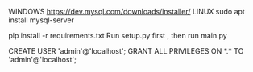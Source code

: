 WINDOWS https://dev.mysql.com/downloads/installer/
LINUX sudo apt install mysql-server

pip install -r requirements.txt
Run setup.py first , then run main.py 


CREATE USER 'admin'@'localhost';
GRANT ALL PRIVILEGES ON \*.\* TO 'admin'@'localhost';



